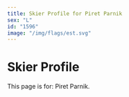 ```yaml
---
title: Skier Profile for Piret Parnik
sex: "L"
id: "1596"
image: "/img/flags/est.svg" 
---
```


# Skier Profile

This page is for: Piret Parnik.
    